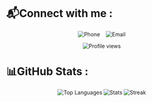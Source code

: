# 📬Connect with me :

<p align="center">
  <a href="tel:+919424998906" style="text-decoration:none;">
    <img src="https://img.shields.io/badge/Phone-9424998906-blue?style=for-the-badge&logo=phone&logoColor=white" alt="Phone">
  </a>
  &nbsp;&nbsp;
  <a href="mailto:danishali9575@gmail.com" style="text-decoration:none;">
    <img src="https://img.shields.io/badge/Email-danishali9575%40gmail.com-red?style=for-the-badge&logo=gmail&logoColor=white" alt="Email">
  </a>
</p>

<p align="center">
  <img src="https://komarev.com/ghpvc/?username=BigAchiever&label=Profile%20views&color=0e75b6&style=flat-square" alt="Profile views" />
</p>


# 📊GitHub Stats :
<div align="center">
  
 <img src="https://github-readme-stats.vercel.app/api/top-langs/?username=BigAchiever&theme=midnight-purple&hide_border=true&include_all_commits=false&count_private=false&layout=compact" alt="Top Languages" />
  <img src="https://github-readme-stats.vercel.app/api?username=BigAchiever&theme=midnight-purple&hide_border=true&include_all_commits=false&count_private=false" alt="Stats" />
  <img src="https://github-readme-streak-stats.herokuapp.com/?user=BigAchiever&theme=midnight-purple&hide_border=true" alt="Streak" />
 
</div>


